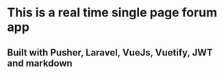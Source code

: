 # This is a real time single page forum app

## Built with Pusher, Laravel, VueJs, Vuetify, JWT and markdown